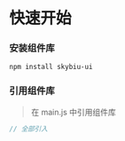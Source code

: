 # 快速开始

### 安装组件库

```
npm install skybiu-ui
```

### 引用组件库
> 在 main.js 中引用组件库

```javascript
// 全部引入
